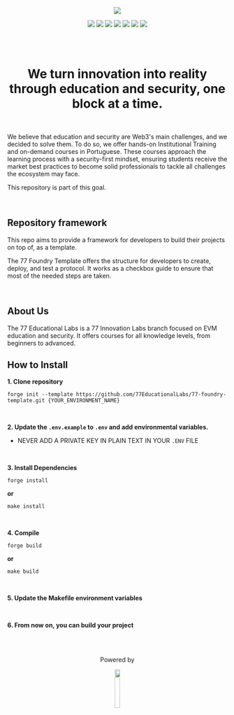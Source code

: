 <p align="center">
  <img src="https://blogger.googleusercontent.com/img/a/AVvXsEjlm5UqSpa7IPDHEjSu5Q4cqG8gMnv3wkXGkmQFLB1dYS-A7GZ-LWgZEOnexZkPFkA3JvV6vOKACt5pP8FzFinwEr1wuwtTUqOeiRP8J0tHPnAEXYImHB1pxd2Ws4Pvl9gk_ZZQR_YWGEXaywWxNnpA5ftvSCZuZgb6SARDwOUtqqakDmiCxxrSygIpXT0=s16000">
</p>

<p align="center">
  <a href="https://linktree.com/77innovationlabs" target="_blank"><img src="https://img.shields.io/badge/linktree-5b5b5b?style=for-the-badge&logo=linktree&logoColor=white" target="_blank"></a>
  <a href="https://www.linkedin.com/company/77innovationlabs/" target="_blank"><img src="https://img.shields.io/badge/-LinkedIn-3090E6?style=for-the-badge&logo=linkedin&logoColor=white" target="_blank"></a>
  <a href="https://www.77innovationlabs.com/" target="_blank"><img src="https://img.shields.io/badge/website-262262?style=for-the-badge&logo=www&logoColor=white"></a>
  <a href="https://www.instagram.com/77innovationlabs" target="_blank"><img src="https://img.shields.io/badge/instagram-5b5b5b?style=for-the-badge&logo=instagram&logoColor=white"></a>
  <a href="https://x.com/77innovationlab" target="_blank"><img src="https://img.shields.io/badge/x-3090E6?style=for-the-badge&logoColor=white"></a>
  <a href="https://discord.gg/H2UpdzbbRJ" target="_blank"><img src="https://img.shields.io/badge/discord-262262?style=for-the-badge&logo=discord&logoColor=white"></a>
  <a href="https://tiktok.com/@77innovationlabs" target="_blank"><img src="https://img.shields.io/badge/tiktok-5b5b5b?style=for-the-badge&logo=tiktok&logoColor=white"></a>
</p>

</br>
</br>

<div align="center">
<h1> 
  We turn innovation into reality through education and security, one block at a time.
</h1>
</div>
<br>

We believe that education and security are Web3's main challenges, and we decided to solve them. To do so, we offer hands-on Institutional Training and on-demand courses in Portuguese. These courses approach the learning process with a security-first mindset, ensuring students receive the market best practices to become solid professionals to tackle all challenges the ecosystem may face.

This repository is part of this goal.

</br>

## Repository framework
This repo aims to provide a framework for developers to build their projects on top of, as a template.

The 77 Foundry Template offers the structure for developers to create, deploy, and test a protocol. It works as a checkbox guide to ensure that most of the needed steps are taken.

<br>

## About Us
The 77 Educational Labs is a 77 Innovation Labs branch focused on EVM education and security. It offers courses for all knowledge levels, from beginners to advanced.

## How to Install

**1. Clone repository**

```
forge init --template https://github.com/77EducationalLabs/77-foundry-template.git {YOUR_ENVIRONMENT_NAME}
```

<br>

**2. Update the `.env.example` to `.env` and add environmental variables.**
   - NEVER ADD A PRIVATE KEY IN PLAIN TEXT IN YOUR `.ENV` FILE

<br>

**3. Install Dependencies**

```
forge install
```

**or**

```
make install
```

<br>

**4. Compile**

```
forge build
```

**or**

```
make build
```

<br>

**5. Update the Makefile environment variables**

<br>

**6. From now on, you can build your project**

</br>
</br>

<div align="center">
  <p> Powered by </p>
  <img src="https://blogger.googleusercontent.com/img/a/AVvXsEgKM5h5oO-Jl7faARzR0q2tF3_zCRIQ_Rb6CpwpyMuPg9rsqx_QbcuyHXrV5mO8Jp6qexGsHomTpyqwKqPUucLPmuAF39dyqsdyFBXYvmqzIXOC-9GU3ylyFpR2mn7KmSnuoNhfmmw1DRL3cuqLGDVpNmCF9MCrlivTQH0Xq3NJcAKPR-2GuQHLvX9WMls=s16000" width="15%">
</div>
